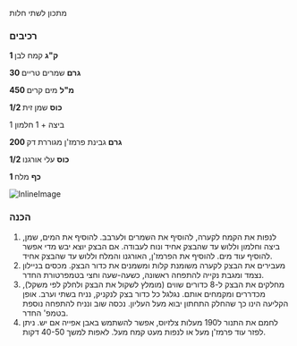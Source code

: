 מתכון לשתי חלות

### רכיבים

**1 ק"ג** קמח לבן

**30 גרם** שמרים טריים

**450 מ"ל** מים קרים

**1/2 כוס** שמן זית

1 ביצה + 1 חלמון

**200 גרם** גבינת פרמז'ן מגוררת דק

**1/2 כוס** עלי אורגנו

**1 כף** מלח



![InlineImage](process.jpg)



### הכנה

1. לנפות את הקמח לקערה, להוסיף את השמרים ולערבב. להוסיף את המים, שמן, ביצה וחלמון וללוש עד שהבצק אחיד ונוח לעבודה. אם הבצק יוצא יבש מדי אפשר להוסיף עוד מים. להוסיף את הפרמז'ן, האורגנו והמלח וללוש עד שהבצק אחיד.
2. מעבירים את הבצק לקערה משומנת קלות ומשמנים את כדור הבצק. מכסים בניילון נצמד ומגבת נקייה להתפחה ראשונה, כשעה-שעה וחצי בטמפרטורת החדר.
3. מחלקים את הבצק ל-8 כדורים שווים (מומלץ לשקול את הבצק ולחלק לפי משקל), מכדררים ומקמחים אותם. נגלגל כל כדור בצק לנקניק, נניח בשתי וערב. אופן הקליעה הינו כך שהחלק התחתון יבוא מעל העליון. נכסה שוב ונניח להתפחה נוספת בטמפ' החדר.
4. לחמם את התנור ל190 מעלות צלזיוס, אפשר להשתמש באבן אפייה אם יש. ניתן לפזר עוד פרמז'ן מעל או לנפות מעט קמח מעל. לאפות למשך 40-50 דקות. 